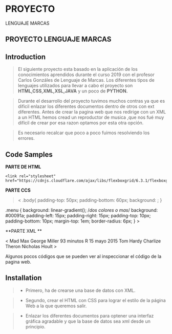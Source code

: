 # PROYECTO
LENGUAJE MARCAS
## **PROYECTO LENGUAJE MARCAS**

## Introduction

> El siguiente proyecto  esta basado en la aplicación de los conocimientos aprendidos durante el curso 2019 con el profesor Carlos Gonzáles de Lenguaje de Marcas.
Los diferentes tipos de lenguajes utilizados para llevar a cabo el proyecto son **HTML,CSS,XML,XSL,JAVA** y un poco 
de **PYTHON.**

> Durante el desarrollo del proyecto tuvimos muchos contras ya que es dificil  enlazar los diferentes documentos dentro de otros con ext diferentes.
> Antes de crear la pagina web que nos redirige con un XML a un HTML hemos cread un reproductor de musica ,que nos fué muy difícil de crear por esa razon optamos por esta otra opción.

> Es necesario recalcar que poco a poco fuimos resolviendo los errores.

## Code Samples


**PARTE DE HTML**
> <link rel="stylesheet" type="text/css" href="{{ url_for('static', filename='css/style.css')}}">
    <link rel="stylesheet" href="https://cdnjs.cloudflare.com/ajax/libs/flexboxgrid/6.3.1/flexboxgrid.min.css">

**PARTE CCS**

> < .body{
  padding-top: 50px;
  padding-bottom: 60px;
  background: ;
}

.menu {
  background: linear-gradient(); /*dos colores o mas*/
  background:  #00091a;
  padding-left: 15px;
  padding-right: 15px;
  padding-top: 10px;
  padding-bottom: 10px;
  margin-top: 1em;
  border-radius: 6px;
} >

**PARTE XML **

<<?xml version="1.0" encoding="UTF-8"?>
<cine>
    <pelicula categoria="accion">
        <titulo idioma="ingles">Mad Max</titulo>
        <director>George Miller</director>
       <duracion>93 minutos</duracion>
        <clasificacion>R</clasificacion>
        <estreno>15 mayo 2015</estreno>
        <reparto>Tom Hardy</reparto>
        <reparto>Charlize Theron</reparto>
        <reparto>Nicholas Hoult</reparto>
    </pelicula>>



> 
Algunos pocos códigos que se pueden ver al inspeccionar el código de la pagina web.




## Installation

>* Primero, ha de crearse una base de datos con XML.

> * Segundo, crear el HTML con CSS para lograr el estilo de la página Web a la que queremos salir.

>*  Enlazar los diferentes documentos para optener una interfaz gráfica agradable y que la base de datos sea xml desde un principio.
